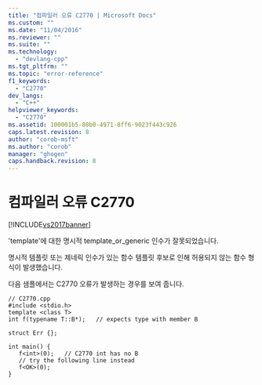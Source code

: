 ```yaml
---
title: "컴파일러 오류 C2770 | Microsoft Docs"
ms.custom: ""
ms.date: "11/04/2016"
ms.reviewer: ""
ms.suite: ""
ms.technology: 
  - "devlang-cpp"
ms.tgt_pltfrm: ""
ms.topic: "error-reference"
f1_keywords: 
  - "C2770"
dev_langs: 
  - "C++"
helpviewer_keywords: 
  - "C2770"
ms.assetid: 100001b5-80b0-4971-8ff6-9023f443c926
caps.latest.revision: 8
author: "corob-msft"
ms.author: "corob"
manager: "ghogen"
caps.handback.revision: 8
---
```

# 컴파일러 오류 C2770
[!INCLUDE[vs2017banner](../../assembler/inline/includes/vs2017banner.md)]

'template'에 대한 명시적 template\_or\_generic 인수가 잘못되었습니다.  
  
 명시적 템플릿 또는 제네릭 인수가 있는 함수 템플릿 후보로 인해 허용되지 않는 함수 형식이 발생했습니다.  
  
 다음 샘플에서는 C2770 오류가 발생하는 경우를 보여 줍니다.  
  
```  
// C2770.cpp  
#include <stdio.h>  
template <class T>  
int f(typename T::B*);   // expects type with member B  
  
struct Err {};  
  
int main() {  
   f<int>(0);   // C2770 int has no B  
   // try the following line instead  
   f<OK>(0);  
}  
```